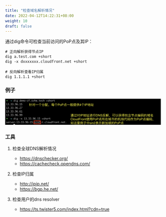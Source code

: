 ```yaml
---
title: "检查域名解析情况"
date: 2022-04-12T14:22:31+08:00
weight: 10
draft: false
---
```


通过dig命令可检查当前访问的PoP点及其IP：
```
# 正向解析获得节点IP
dig a.test.com +short
dig -x dxxxxxxx.cloudfront.net +short

# 反向解析查看IP归属
dig 1.1.1.1 +short
```
### 例子
![dig](/images/dig.png?classes=border)

### 工具

1. 检查全球DNS解析情况
    - https://dnschecker.org/
    - https://cachecheck.opendns.com/

2. 检查IP归属
    - http://ipip.net/
    - https://bgp.he.net/

3. 检查用户的dns resolver
    - https://ts.twister5.com/index.html?cdn=true


